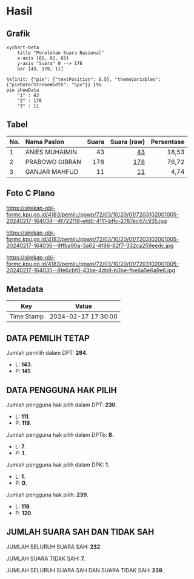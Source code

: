 # Hasil

## Grafik

```mermaid
xychart-beta
    title "Perolehan Suara Nasional"
    x-axis [01, 02, 03]
    y-axis "Suara" 0 --> 178
    bar [43, 178, 11]
```

```mermaid
%%{init: {"pie": {"textPosition": 0.5}, "themeVariables": {"pieOuterStrokeWidth": "5px"}} }%%
pie showData
    "1" : 43
    "2" : 178
    "3" : 11
```

## Tabel

| No. | Nama Paslon    | Suara | Suara (raw) | Persentase |
|:--- |:-------------- | -----:| -----------:| ----------:|
| 1   | ANIES MUHAIMIN | 43    | [43][p-1]   | 18,53      |
| 2   | PRABOWO GIBRAN | 178   | [178][p-2]  | 76,72      |
| 3   | GANJAR MAHFUD  | 11    | [11][p-3]   | 4,74       |


[p-1]: https://github.com/gigit-pemilu/pemilu-2024/blob/main/pilpres/hitung-suara/sub/72-sulawesi-tengah/sub/03-donggala/sub/10-sindue/sub/2001-dalaka/sub/005-tps/sub/paslon-1.txt
[p-2]: https://github.com/gigit-pemilu/pemilu-2024/blob/main/pilpres/hitung-suara/sub/72-sulawesi-tengah/sub/03-donggala/sub/10-sindue/sub/2001-dalaka/sub/005-tps/sub/paslon-2.txt
[p-3]: https://github.com/gigit-pemilu/pemilu-2024/blob/main/pilpres/hitung-suara/sub/72-sulawesi-tengah/sub/03-donggala/sub/10-sindue/sub/2001-dalaka/sub/005-tps/sub/paslon-3.txt

## Foto C Plano

https://sirekap-obj-formc.kpu.go.id/4183/pemilu/ppwp/72/03/10/20/01/7203102001005-20240217-164034--4f722f19-efd0-4111-bffc-2787ec47c935.jpg

https://sirekap-obj-formc.kpu.go.id/4183/pemilu/ppwp/72/03/10/20/01/7203102001005-20240217-164036--9ffba90a-3a62-4f86-82f7-332ca259eedc.jpg

https://sirekap-obj-formc.kpu.go.id/4183/pemilu/ppwp/72/03/10/20/01/7203102001005-20240217-164035--8fe6cbf0-43be-4db9-b0be-fbe6a5e6a9e6.jpg


## Metadata

| Key        | Value               |
| ---------- | ------------------- |
| Time Stamp | 2024-02-17 17:30:00 |


## DATA PEMILIH TETAP

Jumlah pemilih dalam DPT: **284**.
 * L: **143**.
 * P: **141**.

## DATA PENGGUNA HAK PILIH

Jumlah pengguna hak pilih dalam DPT: **230**.
 * L: **111**.
 * P: **119**.

Jumlah pengguna hak pilih dalam DPTb: **8**.
 * L: **7**.
 * P: **1**.

Jumlah pengguna hak pilih dalam DPK: **1**.
 * L: **1**.
 * P: **0**.

Jumlah pengguna hak pilih: **239**.
 * L: **119**.
 * P: **120**.

## JUMLAH SUARA SAH DAN TIDAK SAH

JUMLAH SELURUH SUARA SAH: **232**.

JUMLAH SUARA TIDAK SAH: **7**.

JUMLAH SELURUH SUARA SAH DAN SUARA TIDAK SAH: **239**.


